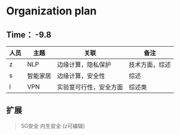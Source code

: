 # Organization plan

## Time： -9.8

| 人员 | 主题 | 关联 | 备注 |
| ----| ---| ---| --|
|z|NLP|边缘计算，隐私保护|技术方面，综述|
|s|智能家居|边缘计算，安全性|综述|
|l|VPN|实验室可行性，安全方面|综述类|

## 扩展
> 5G安全 内生安全
(z可编辑)
